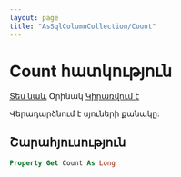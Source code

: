 ```yaml
---
layout: page
title: "AsSqlColumnCollection/Count"
---
```



# Count հատկություն

[Տես նաև](../AsSqlColumnCollection.md) Օրինակ [Կիրառվում է](../AsSqlColumnCollection.md)

Վերադարձնում է սյուների քանակը:

## Շարահյուսություն

``` vb
Property Get Count As Long
```